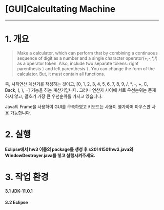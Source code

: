 # [GUI]Calcultating Machine
---------------------------------
# 1. 개요
> Make a calculator, which can perform that by combining a continuous sequence of digit as a number and a single character operator(+,-,*,/) as a operator token. Also, include two separate tokens: right parenthesis `)` and left parenthesis `(`.
You can change the form of the calculator. But, it must contain all functions.

  
  즉, 사칙연산 계산기를 작성하는 것이고, [0, 1, 2, 3, 4, 5, 6, 7, 8, 9, /, *, -, +, C, Back, (, ), =] 기능을 하는 계산기입니다.
  그러나 연산자 사이에 서로 우선순위는 존재하지 않고, 괄호가 가장 큰 우선순위를 가지고 있습니다.
  
  Java의 Frame을 사용하여 GUI를 구축하였고 키보드는 사용이 불가하며 마우스만 사용 가능합니다.


# 2. 실행
#### Eclipse에서 hw3 이름의 package를 생성 후 s20141501hw3.java와 WindowDestroyer.java를 넣고 실행시켜주세요.

# 3. 작업 환경
#### 3.1 JDK-11.0.1
#### 3.2 Eclipse
